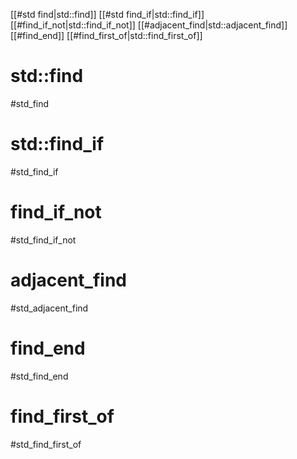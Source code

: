 [[#std find|std::find]]
[[#std find_if|std::find_if]]
[[#find_if_not|std::find_if_not]]
[[#adjacent_find|std::adjacent_find]]
[[#find_end]]
[[#find_first_of|std::find_first_of]]


# std::find
#std_find 




# std::find_if
#std_find_if



# find_if_not
#std_find_if_not




# adjacent_find
#std_adjacent_find



# find_end
#std_find_end



# find_first_of
#std_find_first_of









